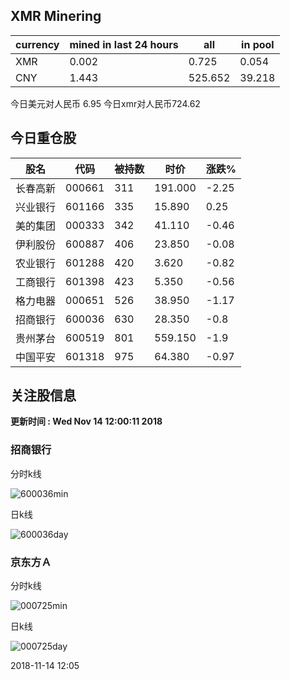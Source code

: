 ## XMR Minering

|currency|mined in last 24 hours|all|in pool|
|---|---|---|---|
|XMR|0.002|0.725|0.054|
|CNY|1.443|525.652|39.218|

今日美元对人民币 6.95	今日xmr对人民币724.62


## 今日重仓股 

|股名|代码|被持数|时价|涨跌%|
|---|---|---|---|---|
|长春高新|000661|311|191.000|-2.25|
|兴业银行|601166|335|15.890|0.25|
|美的集团|000333|342|41.110|-0.46|
|伊利股份|600887|406|23.850|-0.08|
|农业银行|601288|420|3.620|-0.82|
|工商银行|601398|423|5.350|-0.56|
|格力电器|000651|526|38.950|-1.17|
|招商银行|600036|630|28.350|-0.8|
|贵州茅台|600519|801|559.150|-1.9|
|中国平安|601318|975|64.380|-0.97|

## 关注股信息
**更新时间 : Wed Nov 14 12:00:11 2018**
### 招商银行 
分时k线

![600036min](http://image.sinajs.cn/newchart/min/n/sh600036.gif)

日k线

![600036day](http://image.sinajs.cn/newchart/daily/n/sh600036.gif)

### 京东方Ａ 
分时k线

![000725min](http://image.sinajs.cn/newchart/min/n/sz000725.gif)

日k线

![000725day](http://image.sinajs.cn/newchart/daily/n/sz000725.gif)

2018-11-14 12:05